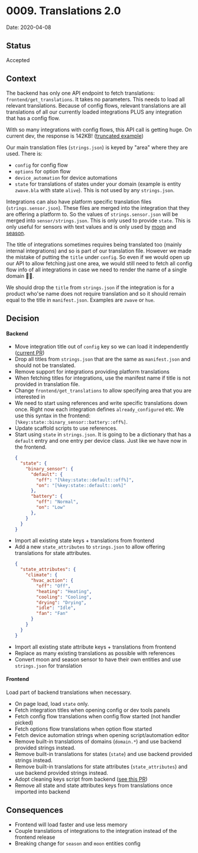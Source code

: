 # 0009. Translations 2.0

Date: 2020-04-08

## Status

Accepted

## Context

The backend has only one API endpoint to fetch translations: `frontend/get_translations`. It takes no parameters. This needs to load all relevant translations. Because of config flows, relevant translations are all translations of all our currently loaded integrations PLUS any integration that has a config flow.

With so many integrations with config flows, this API call is getting huge. On current dev, the response is 142KB! ([truncated example](https://hastebin.com/raw/aturojejez))

Our main translation files (`strings.json`) is keyed by "area" where they are used. There is:
- `config` for config flow
- `options` for option flow
- `device_automation` for device automations
- `state` for translations of states under your domain (example is entity `zwave.bla` with state `alive`). This is not used by any `strings.json`.

Integrations can also have platform specific translation files (`strings.sensor.json`). These files are merged into the integration that they are offering a platform to. So the values of `strings.sensor.json` will be merged into `sensor/strings.json`. This is only used to provide `state`. This is only useful for sensors with text values and is only used by [moon](https://github.com/home-assistant/core/blob/dev/homeassistant/components/moon/strings.sensor.json) and [season](https://github.com/home-assistant/core/blob/dev/homeassistant/components/season/strings.sensor.json). 

The title of integrations sometimes requires being translated too (mainly internal integrations) and so is part of our translation file. However we made the mistake of putting the `title` under `config`. So even if we would open up our API to allow fetching just one area, we would still need to fetch all config flow info of all integrations in case we need to render the name of a single domain 🤷‍♂.

We should drop the `title` from `strings.json` if the integration is for a product who'se name does not require translation and so it should remain equal to the title in `manifest.json`. Examples are `zwave` or `hue`. 

## Decision

#### Backend

- Move integration title out of `config` key so we can load it independently ([current PR](https://github.com/home-assistant/core/pull/33850))
- Drop all titles from `strings.json` that are the same as `manifest.json` and should not be translated.
- Remove support for integrations providing platform translations
- When fetching titles for integrations, use the manifest name if title is not provided in translation file.
- Change `frontend/get_translations` to allow specifying area that you are interested in
- We need to start using references and write specific translations down once. Right now each integration defines `already_configured` etc. We use this syntax in the frontend: `[%key:state::binary_sensor::battery::off%]`.
- Update scaffold scripts to use references.
- Start using `state` in `strings.json`. It is going to be a dictionary that has a `default` entry and one entry per device class. Just like we have now in the frontend.
    ```json
    {
      "state": {
        "binary_sensor": {
          "default": {
            "off": "[%key:state::default::off%]",
            "on": "[%key:state::default::on%]"
          },
          "battery": {
            "off": "Normal",
            "on": "Low"
          },
        }
      }
    }
    ```
- Import all existing state keys + translations from frontend
- Add a new `state_attributes` to `strings.json` to allow offering translations for state attributes.
  ```json
  {
    "state_attributes": {
      "climate": {
        "hvac_action": {
          "off": "Off",
          "heating": "Heating",
          "cooling": "Cooling",
          "drying": "Drying",
          "idle": "Idle",
          "fan": "Fan"
        }
      }
    }
  }
  ```
- Import all existing state attribute keys + translations from frontend
- Replace as many existing translations as possible with references
- Convert moon and season sensor to have their own entities and use `strings.json` for translation

#### Frontend
Load part of backend translations when necessary.

- On page load, load `state` only.
- Fetch integration titles when opening config or dev tools panels
- Fetch config flow translations when config flow started (not handler picked)
- Fetch options flow translations when option flow started
- Fetch device automation strings when opening script/automation editor
- Remove built-in translations of domains (`domain.*`) and use backend provided strings instead.
- Remove built-in translations for states (`state`) and use backend provided strings instead.
- Remove built-in translations for state attributes (`state_attributes`) and use backend provided strings instead.
- Adopt cleaning keys script from backend ([see this PR](https://github.com/home-assistant/core/pull/33802))
- Remove all state and state attributes keys from translations once imported into backend

## Consequences

- Frontend will load faster and use less memory
- Couple translations of integrations to the integration instead of the frontend release
- Breaking change for `season` and `moon` entities config
